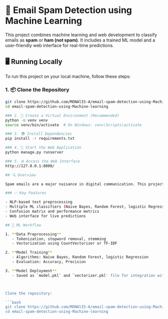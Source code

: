 # 📧 Email Spam Detection using Machine Learning

This project combines machine learning and web development to classify emails as **spam** or **ham (not spam)**. It includes a trained ML model and a user-friendly web interface for real-time predictions.

## 🖥️ Running Locally

To run this project on your local machine, follow these steps:

### 1. 📦 Clone the Repository

```bash
git clone https://github.com/MONAlIS-A/email-spam-detection-using-Machine-learning.git
cd email-spam-detection-using-Machine-learning

### 2. 🧪 Create a Virtual Environment (Recommended)
python -m venv venv
source venv/bin/activate  # On Windows: venv\Scripts\activate

### 3. 📚 Install Dependencies
pip install -r requirements.txt

### 4. 🚀 Start the Web Application
python manage.py runserver

### 5. 🌐 Access the Web Interface
http://127.0.0.1:8000/

## 🔍 Overview

Spam emails are a major nuisance in digital communication. This project automates spam detection using machine learning and presents the results through a clean web dashboard.

### ✅ Key Features

- NLP-based text preprocessing
- Multiple ML classifiers (Naive Bayes, Random Forest, logistic Regression)
- Confusion matrix and performance metrics
- Web interface for live predictions

## 🧠 ML Workflow

1. **Data Preprocessing**
   - Tokenization, stopword removal, stemming
   - Vectorization using CountVectorizer or TF-IDF

2. **Model Training**
   - Algorithms: Naive Bayes, Random Forest, logistic Regression
   - Evaluation: Accuracy, Precision

3. **Model Deployment**
   - Saved as `model.pkl` and `vectorizer.pkl' file for integration with web app



Clone the repository:

```bash
git clone https://github.com/MONAlIS-A/email-spam-detection-using-Machine-learning.git
cd email-spam-detection-using-Machine-learning
